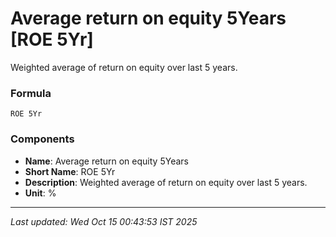 # Average return on equity 5Years [ROE 5Yr]
Weighted average of return on equity over last 5 years.

### Formula
```text
ROE 5Yr
```


### Components
- **Name**: Average return on equity 5Years
- **Short Name**: ROE 5Yr
- **Description**: Weighted average of return on equity over last 5 years.
- **Unit**: %

---
*Last updated: Wed Oct 15 00:43:53 IST 2025*

